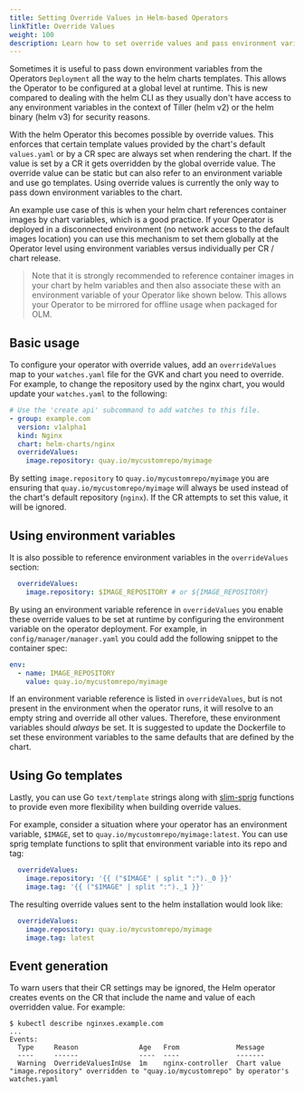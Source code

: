 ```yaml
---
title: Setting Override Values in Helm-based Operators
linkTitle: Override Values
weight: 100
description: Learn how to set override values and pass environment variables to your Helm chart.
---
```


Sometimes it is useful to pass down environment variables from the Operators `Deployment`
all the way to the helm charts templates. This allows the Operator to be configured at a global
level at runtime. This is new compared to dealing with the helm CLI
as they usually don't have access to any environment variables in the context of Tiller (helm v2)
or the helm binary (helm v3) for security reasons.

With the helm Operator this becomes possible by override values. This enforces that certain
template values provided by the chart's default `values.yaml` or by a CR spec are always set
when rendering the chart. If the value is set by a CR it gets overridden by the global override value.
The override value can be static but can also refer to an environment variable and use go templates.
Using override values is currently the only way to pass down environment variables to the chart.

An example use case of this is when your helm chart references container images by chart variables,
which is a good practice.
If your Operator is deployed in a disconnected environment (no network access to the default images
location) you can use this mechanism to set them globally at the Operator level using environment variables
versus individually per CR / chart release.

> Note that it is strongly recommended to reference container images in your chart by helm variables
> and then also associate these with an environment variable of your Operator like shown below.
> This allows your Operator to be mirrored for offline usage when packaged for OLM.

## Basic usage

To configure your operator with override values, add an `overrideValues` map to your
`watches.yaml` file for the GVK and chart you need to override. For example, to change
the repository used by the nginx chart, you would update your `watches.yaml` to the
following:

```yaml
# Use the 'create api' subcommand to add watches to this file.
- group: example.com
  version: v1alpha1
  kind: Nginx
  chart: helm-charts/nginx
  overrideValues:
    image.repository: quay.io/mycustomrepo/myimage
```

By setting `image.repository` to `quay.io/mycustomrepo/myimage` you are ensuring that
`quay.io/mycustomrepo/myimage` will always be used instead of the chart's default repository
(`nginx`). If the CR attempts to set this value, it will be ignored.

## Using environment variables

It is also possible to reference environment variables in the `overrideValues` section:

```yaml
  overrideValues:
    image.repository: $IMAGE_REPOSITORY # or ${IMAGE_REPOSITORY}
```

By using an environment variable reference in `overrideValues` you enable these override
values to be set at runtime by configuring the environment variable on the
operator deployment. For example, in `config/manager/manager.yaml` you could add the
following snippet to the container spec:

```yaml
env:
  - name: IMAGE_REPOSITORY
    value: quay.io/mycustomrepo/myimage
```

If an environment variable reference is listed in `overrideValues`, but is not present
in the environment when the operator runs, it will resolve to an empty string and
override all other values. Therefore, these environment variables should _always_ be
set. It is suggested to update the Dockerfile to set these environment variables to
the same defaults that are defined by the chart.

## Using Go templates

Lastly, you can use Go `text/template` strings along with
[slim-sprig](https://go-task.github.io/slim-sprig/) functions to provide even more
flexibility when building override values.

For example, consider a situation where your operator has an environment variable,
`$IMAGE`, set to `quay.io/mycustomrepo/myimage:latest`. You can use sprig template
functions to split that environment variable into its repo and tag:

```yaml
  overrideValues:
    image.repository: '{{ ("$IMAGE" | split ":")._0 }}'
    image.tag: '{{ ("$IMAGE" | split ":")._1 }}'
```

The resulting override values sent to the helm installation would look like:

```yaml
  overrideValues:
    image.repository: quay.io/mycustomrepo/myimage
    image.tag: latest
```

## Event generation

To warn users that their CR settings may be ignored, the Helm operator creates events on
the CR that include the name and value of each overridden value. For example:

```
$ kubectl describe nginxes.example.com
...
Events:
  Type     Reason               Age   From              Message
  ----     ------               ----  ----              -------
  Warning  OverrideValuesInUse  1m    nginx-controller  Chart value "image.repository" overridden to "quay.io/mycustomrepo" by operator's watches.yaml
```
